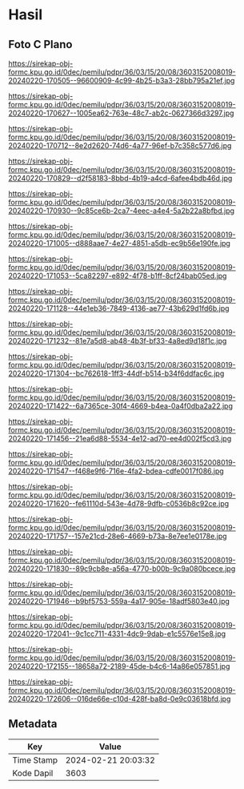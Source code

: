 # Hasil

## Foto C Plano

https://sirekap-obj-formc.kpu.go.id/0dec/pemilu/pdpr/36/03/15/20/08/3603152008019-20240220-170505--96600909-4c99-4b25-b3a3-28bb795a21ef.jpg

https://sirekap-obj-formc.kpu.go.id/0dec/pemilu/pdpr/36/03/15/20/08/3603152008019-20240220-170627--1005ea62-763e-48c7-ab2c-0627366d3297.jpg

https://sirekap-obj-formc.kpu.go.id/0dec/pemilu/pdpr/36/03/15/20/08/3603152008019-20240220-170712--8e2d2620-74d6-4a77-96ef-b7c358c577d6.jpg

https://sirekap-obj-formc.kpu.go.id/0dec/pemilu/pdpr/36/03/15/20/08/3603152008019-20240220-170829--d2f58183-8bbd-4b19-a4cd-6afee4bdb46d.jpg

https://sirekap-obj-formc.kpu.go.id/0dec/pemilu/pdpr/36/03/15/20/08/3603152008019-20240220-170930--9c85ce6b-2ca7-4eec-a4e4-5a2b22a8bfbd.jpg

https://sirekap-obj-formc.kpu.go.id/0dec/pemilu/pdpr/36/03/15/20/08/3603152008019-20240220-171005--d888aae7-4e27-4851-a5db-ec9b56e190fe.jpg

https://sirekap-obj-formc.kpu.go.id/0dec/pemilu/pdpr/36/03/15/20/08/3603152008019-20240220-171053--5ca82297-e892-4f78-b1ff-8cf24bab05ed.jpg

https://sirekap-obj-formc.kpu.go.id/0dec/pemilu/pdpr/36/03/15/20/08/3603152008019-20240220-171128--44e1eb36-7849-4136-ae77-43b629d1fd6b.jpg

https://sirekap-obj-formc.kpu.go.id/0dec/pemilu/pdpr/36/03/15/20/08/3603152008019-20240220-171232--81e7a5d8-ab48-4b3f-bf33-4a8ed9d18f1c.jpg

https://sirekap-obj-formc.kpu.go.id/0dec/pemilu/pdpr/36/03/15/20/08/3603152008019-20240220-171304--bc762618-1ff3-44df-b514-b34f6ddfac6c.jpg

https://sirekap-obj-formc.kpu.go.id/0dec/pemilu/pdpr/36/03/15/20/08/3603152008019-20240220-171422--6a7365ce-30f4-4669-b4ea-0a4f0dba2a22.jpg

https://sirekap-obj-formc.kpu.go.id/0dec/pemilu/pdpr/36/03/15/20/08/3603152008019-20240220-171456--21ea6d88-5534-4e12-ad70-ee4d002f5cd3.jpg

https://sirekap-obj-formc.kpu.go.id/0dec/pemilu/pdpr/36/03/15/20/08/3603152008019-20240220-171547--f468e9f6-716e-4fa2-bdea-cdfe0017f086.jpg

https://sirekap-obj-formc.kpu.go.id/0dec/pemilu/pdpr/36/03/15/20/08/3603152008019-20240220-171620--fe61110d-543e-4d78-9dfb-c0536b8c92ce.jpg

https://sirekap-obj-formc.kpu.go.id/0dec/pemilu/pdpr/36/03/15/20/08/3603152008019-20240220-171757--157e21cd-28e6-4669-b73a-8e7ee1e0178e.jpg

https://sirekap-obj-formc.kpu.go.id/0dec/pemilu/pdpr/36/03/15/20/08/3603152008019-20240220-171830--89c9cb8e-a56a-4770-b00b-9c9a080bcece.jpg

https://sirekap-obj-formc.kpu.go.id/0dec/pemilu/pdpr/36/03/15/20/08/3603152008019-20240220-171946--b9bf5753-559a-4a17-905e-18adf5803e40.jpg

https://sirekap-obj-formc.kpu.go.id/0dec/pemilu/pdpr/36/03/15/20/08/3603152008019-20240220-172041--9c1cc711-4331-4dc9-9dab-e1c5576e15e8.jpg

https://sirekap-obj-formc.kpu.go.id/0dec/pemilu/pdpr/36/03/15/20/08/3603152008019-20240220-172155--18658a72-2189-45de-b4c6-14a86e057851.jpg

https://sirekap-obj-formc.kpu.go.id/0dec/pemilu/pdpr/36/03/15/20/08/3603152008019-20240220-172606--016de66e-c10d-428f-ba8d-0e9c03618bfd.jpg


## Metadata

| Key        | Value               |
| ---------- | ------------------- |
| Time Stamp | 2024-02-21 20:03:32 |
| Kode Dapil | 3603                |



